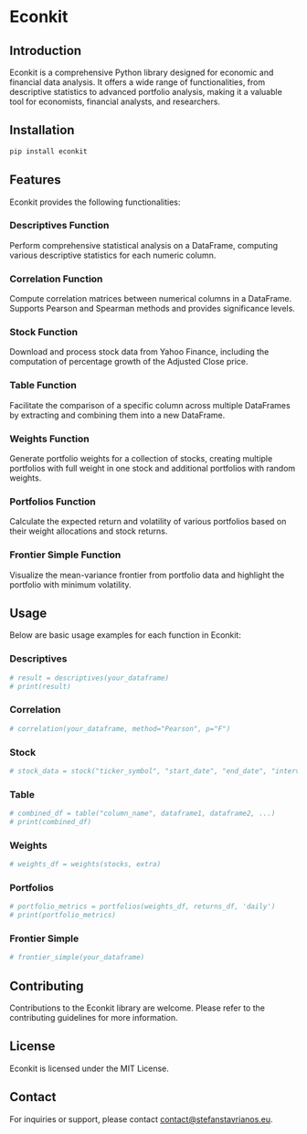 
# Econkit

## Introduction
Econkit is a comprehensive Python library designed for economic and financial data analysis. It offers a wide range of functionalities, from descriptive statistics to advanced portfolio analysis, making it a valuable tool for economists, financial analysts, and researchers.

## Installation
```bash
pip install econkit
```

## Features
Econkit provides the following functionalities:

### Descriptives Function
Perform comprehensive statistical analysis on a DataFrame, computing various descriptive statistics for each numeric column.

### Correlation Function
Compute correlation matrices between numerical columns in a DataFrame. Supports Pearson and Spearman methods and provides significance levels.

### Stock Function
Download and process stock data from Yahoo Finance, including the computation of percentage growth of the Adjusted Close price.

### Table Function
Facilitate the comparison of a specific column across multiple DataFrames by extracting and combining them into a new DataFrame.

### Weights Function
Generate portfolio weights for a collection of stocks, creating multiple portfolios with full weight in one stock and additional portfolios with random weights.

### Portfolios Function
Calculate the expected return and volatility of various portfolios based on their weight allocations and stock returns.

### Frontier Simple Function
Visualize the mean-variance frontier from portfolio data and highlight the portfolio with minimum volatility.

## Usage
Below are basic usage examples for each function in Econkit:

### Descriptives
```python
# result = descriptives(your_dataframe)
# print(result)
```

### Correlation
```python
# correlation(your_dataframe, method="Pearson", p="F")
```

### Stock
```python
# stock_data = stock("ticker_symbol", "start_date", "end_date", "interval")
```

### Table
```python
# combined_df = table("column_name", dataframe1, dataframe2, ...)
# print(combined_df)
```

### Weights
```python
# weights_df = weights(stocks, extra)
```

### Portfolios
```python
# portfolio_metrics = portfolios(weights_df, returns_df, 'daily')
# print(portfolio_metrics)
```

### Frontier Simple
```python
# frontier_simple(your_dataframe)
```

## Contributing
Contributions to the Econkit library are welcome. Please refer to the contributing guidelines for more information.

## License
Econkit is licensed under the MIT License.

## Contact
For inquiries or support, please contact contact@stefanstavrianos.eu.
